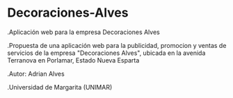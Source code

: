 # Decoraciones-Alves
.Aplicación web para la empresa Decoraciones Alves

.Propuesta de una aplicación web para la publicidad, promocion y ventas de servicios de la empresa "Decoraciones Alves", ubicada en la avenida Terranova en Porlamar, Estado Nueva Esparta

.Autor: Adrian Alves

.Universidad de Margarita (UNIMAR)


